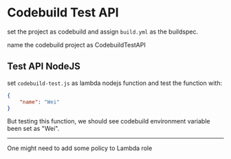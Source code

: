 # Codebuild Test API

set the project as codebuild and assign `build.yml` as the buildspec.

name the codebuild project as CodebuildTestAPI

## Test API NodeJS

set `codebuild-test.js` as lambda nodejs function and test the function with:

```json
{
	"name": "Wei"
}
```

But testing this function, we should see codebuild environment variable been set as "Wei".

----

One might need to add some policy to Lambda role
